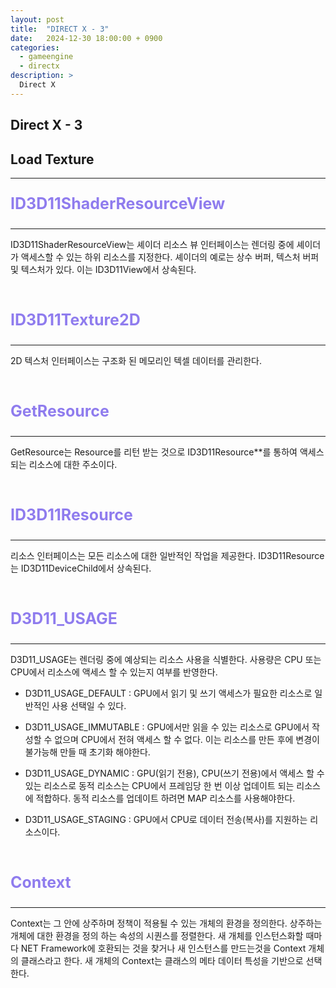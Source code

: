 ```yaml
---
layout: post
title:  "DIRECT X - 3"
date:   2024-12-30 18:00:00 + 0900
categories:
  - gameengine
  - directx
description: >
  Direct X
---
```

## Direct X - 3

## Load Texture

---

<p style = "color:#8f7cee; font-size:25px; font-weight:bold">
ID3D11ShaderResourceView
</p>

---

ID3D11ShaderResourceView는 셰이더 리소스 뷰 인터페이스는 렌더링 중에 셰이더가 액세스할 수 있는 하위 리소스를 지정한다. 셰이더의 예로는 상수 버퍼, 텍스처 버퍼 및 텍스처가 있다. 이는 ID3D11View에서 상속된다. 

<br/>

<p style = "color:#8f7cee; font-size:25px; font-weight:bold">
ID3D11Texture2D
</p>

---

2D 텍스처 인터페이스는 구조화 된 메모리인 텍셀 데이터를 관리한다.

<br/>

<p style = "color:#8f7cee; font-size:25px; font-weight:bold">
GetResource
</p>

---

GetResource는 Resource를 리턴 받는 것으로 ID3D11Resource**를 통하여 액세스되는 리소스에 대한 주소이다.

<br/>

<p style = "color:#8f7cee; font-size:25px; font-weight:bold">
ID3D11Resource
</p>

---

리소스 인터페이스는 모든 리소스에 대한 일반적인 작업을 제공한다. ID3D11Resource는 ID3D11DeviceChild에서 상속된다.

<br/>

<p style = "color:#8f7cee; font-size:25px; font-weight:bold">
D3D11_USAGE
</p>

--- 

D3D11_USAGE는 렌더링 중에 예상되는 리소스 사용을 식별한다. 사용량은 CPU 또는 CPU에서 리소스에 액세스 할 수 있는지 여부를 반영한다.

- D3D11_USAGE_DEFAULT : GPU에서 읽기 및 쓰기 액세스가 필요한 리소스로 일반적인 사용 선택일 수 있다.

- D3D11_USAGE_IMMUTABLE : GPU에서만 읽을 수 있는 리소스로 GPU에서 작성할 수 없으며 CPU에서 전혀 액세스 할 수 없다. 이는 리소스를 만든 후에 변경이 불가능해 만들 때 초기화 해야한다.

- D3D11_USAGE_DYNAMIC : GPU(읽기 전용), CPU(쓰기 전용)에서 액세스 할 수 있는 리소스로 동적 리소스는 CPU에서 프레임당 한 번 이상 업데이트 되는 리소스에 적합하다. 동적 리소스를 업데이트 하려면 MAP 리소스를 사용해야한다.

- D3D11_USAGE_STAGING : GPU에서 CPU로 데이터 전송(복사)를 지원하는 리소스이다.

<br/>

<p style = "color:#8f7cee; font-size:25px; font-weight:bold">
Context
</p>

---

Context는 그 안에 상주하며 정책이 적용될 수 있는 개체의 환경을 정의한다. 상주하는 개체에 대한 환경을 정의 하는 속성의 시퀀스를 정렬한다. 새 개체를 인스턴스화할 때마다 NET Framework에 호환되는 것을 찾거나 새 인스턴스를 만드는것을 Context 개체의 클래스라고 한다. 새 개체의 Context는 클래스의 메타 데이터 특성을 기반으로 선택한다.
